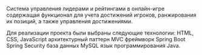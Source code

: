 Система управления лидерами и рейтингами в онлайн-игре содержащая функционал для учета достижений игроков, ранжирования их позиций, а также управления достижениями.

Для реализации проекта были выбраны следующие технологии:
HTML, CSS, JavaScript
архитектурный паттерн MVC
фреймворк Spring Boot
Spring Security
база данных MySQL
язык программирования Java.
